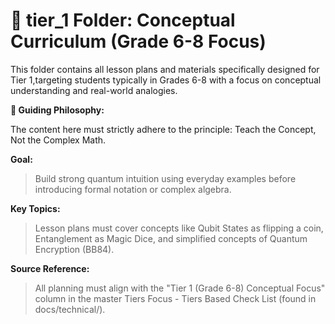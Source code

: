 # **📘 tier_1 Folder: Conceptual Curriculum (Grade 6-8 Focus)**

This folder contains all lesson plans and materials specifically designed for Tier 1,targeting students typically in Grades 6-8 with a focus on conceptual understanding and real-world analogies.

**🎯 Guiding Philosophy:**

The content here must strictly adhere to the principle: Teach the Concept, Not the Complex Math.

**Goal:**
>Build strong quantum intuition using everyday examples before introducing formal notation or complex algebra.

**Key Topics:**
>Lesson plans must cover concepts like Qubit States as flipping a coin, Entanglement as Magic Dice, and simplified concepts of Quantum Encryption (BB84).

**Source Reference:**
>All planning must align with the "Tier 1 (Grade 6-8) Conceptual Focus" column in the master Tiers Focus - Tiers Based Check List (found in docs/technical/).
